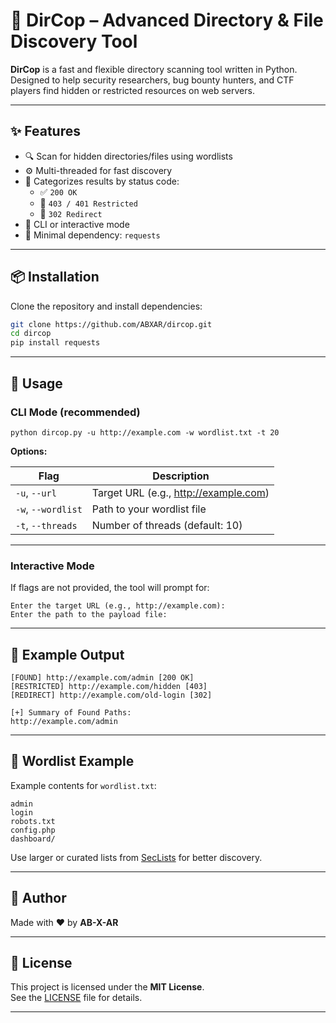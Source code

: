 # 🚪 DirCop – Advanced Directory & File Discovery Tool

**DirCop** is a fast and flexible directory scanning tool written in Python.  
Designed to help security researchers, bug bounty hunters, and CTF players find hidden or restricted resources on web servers.

---

## ✨ Features

- 🔍 Scan for hidden directories/files using wordlists
- ⚙️ Multi-threaded for fast discovery
- 🚦 Categorizes results by status code:
  - ✅ `200 OK`
  - 🔐 `403 / 401 Restricted`
  - 🔁 `302 Redirect`
- 🧠 CLI or interactive mode
- 🐍 Minimal dependency: `requests`
---
## 📦 Installation

Clone the repository and install dependencies:

```bash
git clone https://github.com/ABXAR/dircop.git
cd dircop
pip install requests
```
---

## 🚀 Usage

### CLI Mode (recommended)

```dircop
python dircop.py -u http://example.com -w wordlist.txt -t 20
```

**Options:**

| Flag               | Description                             |
|--------------------|-----------------------------------------|
| `-u`, `--url`      | Target URL (e.g., http://example.com)   |
| `-w`, `--wordlist` | Path to your wordlist file              |
| `-t`, `--threads`  | Number of threads (default: 10)         |

---

### Interactive Mode

If flags are not provided, the tool will prompt for:

```
Enter the target URL (e.g., http://example.com): 
Enter the path to the payload file: 
```

---

## 📂 Example Output

```output
[FOUND] http://example.com/admin [200 OK]
[RESTRICTED] http://example.com/hidden [403]
[REDIRECT] http://example.com/old-login [302]

[+] Summary of Found Paths:
http://example.com/admin
```

---

## 🧪 Wordlist Example

Example contents for `wordlist.txt`:

```wordlist
admin
login
robots.txt
config.php
dashboard/
```

Use larger or curated lists from [SecLists](https://github.com/danielmiessler/SecLists) for better discovery.

---

## 👤 Author

Made with ❤️ by **AB-X-AR**

---

## 📄 License

This project is licensed under the **MIT License**.  
See the [LICENSE](LICENSE) file for details.

---

